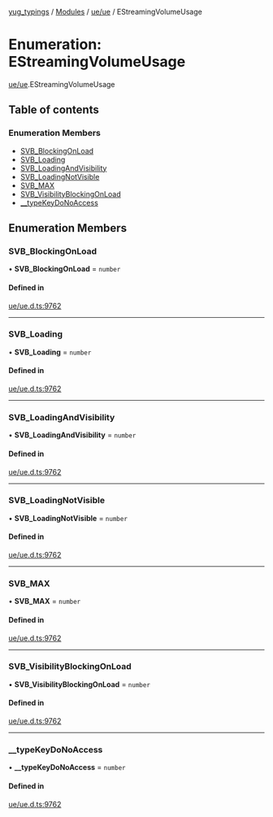 [yug_typings](../README.md) / [Modules](../modules.md) / [ue/ue](../modules/ue_ue.md) / EStreamingVolumeUsage

# Enumeration: EStreamingVolumeUsage

[ue/ue](../modules/ue_ue.md).EStreamingVolumeUsage

## Table of contents

### Enumeration Members

- [SVB\_BlockingOnLoad](ue_ue.EStreamingVolumeUsage.md#svb_blockingonload)
- [SVB\_Loading](ue_ue.EStreamingVolumeUsage.md#svb_loading)
- [SVB\_LoadingAndVisibility](ue_ue.EStreamingVolumeUsage.md#svb_loadingandvisibility)
- [SVB\_LoadingNotVisible](ue_ue.EStreamingVolumeUsage.md#svb_loadingnotvisible)
- [SVB\_MAX](ue_ue.EStreamingVolumeUsage.md#svb_max)
- [SVB\_VisibilityBlockingOnLoad](ue_ue.EStreamingVolumeUsage.md#svb_visibilityblockingonload)
- [\_\_typeKeyDoNoAccess](ue_ue.EStreamingVolumeUsage.md#__typekeydonoaccess)

## Enumeration Members

### SVB\_BlockingOnLoad

• **SVB\_BlockingOnLoad** = `number`

#### Defined in

[ue/ue.d.ts:9762](https://github.com/YugMetaverse/yug_typings/blob/b7d9b19/ue/ue.d.ts#L9762)

___

### SVB\_Loading

• **SVB\_Loading** = `number`

#### Defined in

[ue/ue.d.ts:9762](https://github.com/YugMetaverse/yug_typings/blob/b7d9b19/ue/ue.d.ts#L9762)

___

### SVB\_LoadingAndVisibility

• **SVB\_LoadingAndVisibility** = `number`

#### Defined in

[ue/ue.d.ts:9762](https://github.com/YugMetaverse/yug_typings/blob/b7d9b19/ue/ue.d.ts#L9762)

___

### SVB\_LoadingNotVisible

• **SVB\_LoadingNotVisible** = `number`

#### Defined in

[ue/ue.d.ts:9762](https://github.com/YugMetaverse/yug_typings/blob/b7d9b19/ue/ue.d.ts#L9762)

___

### SVB\_MAX

• **SVB\_MAX** = `number`

#### Defined in

[ue/ue.d.ts:9762](https://github.com/YugMetaverse/yug_typings/blob/b7d9b19/ue/ue.d.ts#L9762)

___

### SVB\_VisibilityBlockingOnLoad

• **SVB\_VisibilityBlockingOnLoad** = `number`

#### Defined in

[ue/ue.d.ts:9762](https://github.com/YugMetaverse/yug_typings/blob/b7d9b19/ue/ue.d.ts#L9762)

___

### \_\_typeKeyDoNoAccess

• **\_\_typeKeyDoNoAccess** = `number`

#### Defined in

[ue/ue.d.ts:9762](https://github.com/YugMetaverse/yug_typings/blob/b7d9b19/ue/ue.d.ts#L9762)
